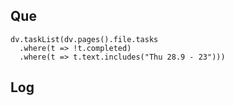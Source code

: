 ## Que
```dataviewjs
dv.taskList(dv.pages().file.tasks 
  .where(t => !t.completed)
  .where(t => t.text.includes("Thu 28.9 - 23")))
```





## Log
